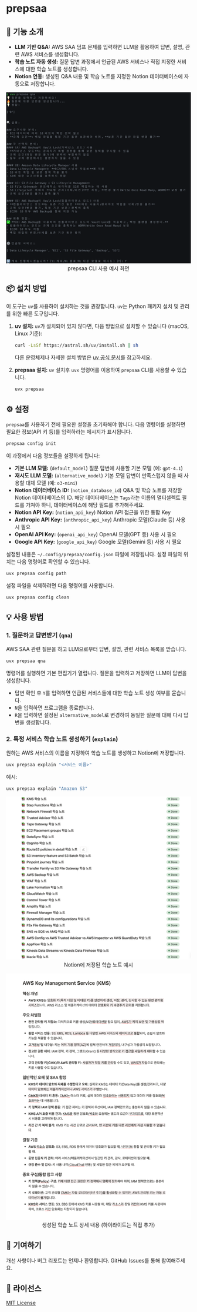 # prepsaa

## 🚀 기능 소개

- **LLM 기반 Q&A:** AWS SAA 덤프 문제를 입력하면 LLM을 활용하여 답변, 설명, 관련 AWS 서비스를 생성합니다.
- **학습 노트 자동 생성:** 질문 답변 과정에서 언급된 AWS 서비스나 직접 지정한 서비스에 대한 학습 노트를 생성합니다.
- **Notion 연동:** 생성된 Q&A 내용 및 학습 노트를 지정한 Notion 데이터베이스에 자동으로 저장합니다.

<p align="center">
  <img src="./assets/001.png" alt="CLI 예시" width="600"><br>
  prepsaa CLI 사용 예시 화면
</p>

## 📦 설치 방법

이 도구는 `uv`를 사용하여 설치하는 것을 권장합니다. `uv`는 Python 패키지 설치 및 관리를 위한 빠른 도구입니다.

1.  **uv 설치:**
    `uv`가 설치되어 있지 않다면, 다음 방법으로 설치할 수 있습니다 (macOS, Linux 기준):

    ```bash
    curl -LsSf https://astral.sh/uv/install.sh | sh
    ```

    다른 운영체제나 자세한 설치 방법은 [uv 공식 문서](https://github.com/astral-sh/uv#installation)를 참고하세요.

2.  **prepsaa 설치:**
    `uv` 설치후 `uvx` 명령어를 이용하여 `prepsaa` CLI를 사용할 수 있습니다.
    ```bash
    uvx prepsaa
    ```

## ⚙️ 설정

`prepsaa`를 사용하기 전에 필요한 설정을 초기화해야 합니다. 다음 명령어를 실행하면 필요한 정보(API 키 등)를 입력하라는 메시지가 표시됩니다.

```bash
prepsaa config init
```

이 과정에서 다음 정보들을 설정하게 됩니다:

- **기본 LLM 모델:** (`default_model`) 질문 답변에 사용할 기본 모델 (예: `gpt-4.1`)
- **재시도 LLM 모델:** (`alternative_model`) 기본 모델 답변이 만족스럽지 않을 때 사용할 대체 모델 (예: `o3-mini`)
- **Notion 데이터베이스 ID:** (`notion_database_id`) Q&A 및 학습 노트를 저장할 Notion 데이터베이스의 ID. 해당 데이터베이스는 `Tags`라는 이름의 멀티셀렉트 필드를 가져야 하니, 데이터베이스에 해당 필드를 추가해주세요.
- **Notion API Key:** (`notion_api_key`) Notion API 접근을 위한 통합 Key
- **Anthropic API Key:** (`anthropic_api_key`) Anthropic 모델(Claude 등) 사용 시 필요
- **OpenAI API Key:** (`openai_api_key`) OpenAI 모델(GPT 등) 사용 시 필요
- **Google API Key:** (`google_api_key`) Google 모델(Gemini 등) 사용 시 필요

설정된 내용은 `~/.config/prepsaa/config.json` 파일에 저장됩니다. 설정 파일의 위치는 다음 명령어로 확인할 수 있습니다.

```bash
uvx prepsaa config path
```

설정 파일을 삭제하려면 다음 명령어를 사용합니다.

```bash
uvx prepsaa config clean
```

## 💡 사용 방법

### 1. 질문하고 답변받기 (`qna`)

AWS SAA 관련 질문을 하고 LLM으로부터 답변, 설명, 관련 서비스 목록을 받습니다.

```bash
uvx prepsaa qna
```

명령어를 실행하면 기본 편집기가 열립니다. 질문을 입력하고 저장하면 LLM이 답변을 생성합니다.

- 답변 확인 후 `Y`를 입력하면 언급된 서비스들에 대한 학습 노트 생성 여부를 묻습니다.
- `N`을 입력하면 프로그램을 종료합니다.
- `R`을 입력하면 설정된 `alternative_model`로 변경하여 동일한 질문에 대해 다시 답변을 생성합니다.

### 2. 특정 서비스 학습 노트 생성하기 (`explain`)

원하는 AWS 서비스의 이름을 지정하여 학습 노트를 생성하고 Notion에 저장합니다.

```bash
uvx prepsaa explain "<서비스 이름>"
```

예시:

```bash
uvx prepsaa explain "Amazon S3"
```

<p align="center">
  <img src="./assets/002.png" alt="노션에 저장된 학습노트" width="600"><br>
  Notion에 저장된 학습 노트 예시
</p>

<p align="center">
  <img src="./assets/003.png" alt="학습노트 예시" width="600"><br>
  생성된 학습 노트 상세 내용 (하이라이트는 직접 추가)
</p>

## 🙏 기여하기

개선 사항이나 버그 리포트는 언제나 환영합니다. GitHub Issues를 통해 참여해주세요.

## 📄 라이선스

[MIT License](LICENSE)
